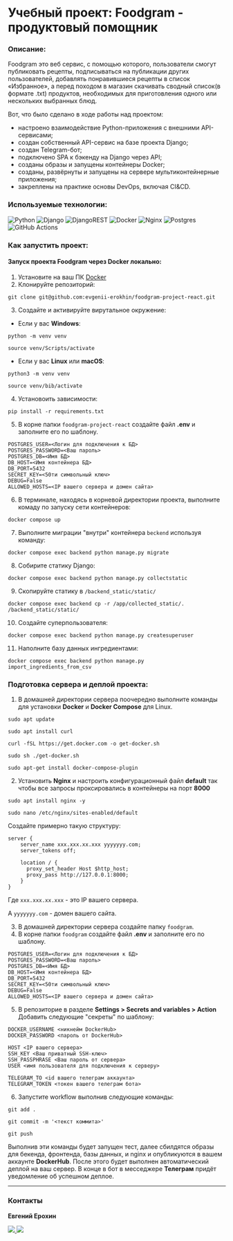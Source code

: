 # Учебный проект: Foodgram - продуктовый помощник
### Описание:
Foodgram это веб сервис, с помощью которого, пользователи смогут публиковать рецепты, подписываться на публикации других пользователей, добавлять понравившиеся рецепты в список «Избранное», а перед походом в магазин скачивать сводный список(в формате .txt) продуктов, необходимых для приготовления одного или нескольких выбранных блюд.

Вот, что было сделано в ходе работы над проектом:
* настроено взаимодействие Python-приложения с внешними API-сервисами;
* создан собственный API-сервис на базе проекта Django;
* создан Telegram-бот;
* подключено SPA к бэкенду на Django через API;
* созданы образы и запущены контейнеры Docker;
* созданы, развёрнуты и запущены на сервере мультиконтейнерные приложения;
* закреплены на практике основы DevOps, включая CI&CD.
### Используемые технологии:
![Python](https://img.shields.io/badge/python-3670A0?style=for-the-badge&logo=python&logoColor=ffdd54)
![Django](https://img.shields.io/badge/django-%23092E20.svg?style=for-the-badge&logo=django&logoColor=white)
![DjangoREST](https://img.shields.io/badge/DJANGO-REST-ff1709?style=for-the-badge&logo=django&logoColor=white&color=ff1709&labelColor=gray)
![Docker](https://img.shields.io/badge/docker-%230db7ed.svg?style=for-the-badge&logo=docker&logoColor=white)
![Nginx](https://img.shields.io/badge/nginx-%23009639.svg?style=for-the-badge&logo=nginx&logoColor=white)
![Postgres](https://img.shields.io/badge/postgres-%23316192.svg?style=for-the-badge&logo=postgresql&logoColor=white)
![GitHub Actions](https://img.shields.io/badge/github%20actions-%232671E5.svg?style=for-the-badge&logo=githubactions&logoColor=white)
### Как запустить проект:
#### Запуск проекта Foodgram через Docker локально:
1. Установите на ваш ПК [Docker](https://www.docker.com/products/docker-desktop/)
2. Клонируйте репозиторий:
```
git clone git@github.com:evgenii-erokhin/foodgram-project-react.git
```
3. Создайте и активируйте вирутальное окружение:
* Если у вас **Windows**:
```
python -m venv venv
```
```
source venv/Scripts/activate
```
* Если у вас **Linux** или **macOS**:
```
python3 -m venv venv
```
```
source venv/bib/activate
```
4. Установоить зависимости:
```
pip install -r requirements.txt
```
5. В корне папки `foodgram-project-react` создайте файл **.env** и заполните его по шаблону.
```
POSTGRES_USER=<Логин для подключения к БД>
POSTGRES_PASSWORD=<Ваш пароль>
POSTGRES_DB=<Имя БД>
DB_HOST=<Имя контейнера БД>
DB_PORT=5432
SECRET_KEY=<50ти символьный ключ>
DEBUG=False
ALLOWED_HOSTS=<IP вашего сервера и домен сайта>
```
6. В терминале, находясь в корневой директории проекта, выполните комаду по запуску сети контейнеров:
```
docker compose up
```
7. Выполните миграции "внутри" контейнера `beckend` используя команду:
```
docker compose exec backend python manage.py migrate 
```
8. Собирите статику Django:
```
docker compose exec backend python manage.py collectstatic
```
9. Скопируйте статику в `/backend_static/static/`
```
docker compose exec backend cp -r /app/collected_static/. /backend_static/static/ 
```
10. Создайте суперпользователя:
```
docker compose exec backend python manage.py createsuperuser
```
11. Наполните базу данных ингредиентами:
```
docker compose exec backend python manage.py import_ingredients_from_csv
```
### Подготовка сервера и деплой проекта:
1. В домашней директории сервера поочередно выполните команды для установки **Docker** и **Docker Compose** для Linux.
```
sudo apt update
```
```
sudo apt install curl
```
```
curl -fSL https://get.docker.com -o get-docker.sh
```
```
sudo sh ./get-docker.sh
```
```
sudo apt-get install docker-compose-plugin 
```
2. Установить **Nginx** и настроить конфигурационный файл **default** так чтобы все запросы проксировались в контейнеры на порт **8000**
```
sudo apt install nginx -y 
```
```
sudo nano /etc/nginx/sites-enabled/default
```
Создайте примерно такую структуру:
```
server {
    server_name xxx.xxx.xx.xxx yyyyyyy.com;
    server_tokens off;

    location / {
      proxy_set_header Host $http_host;
      proxy_pass http://127.0.0.1:8000;
    }
}

```
Где `ххх.ххх.хх.ххх` - это IP вашего сервера.

А `yyyyyyy.com` - домен вашего сайта.

3. В домашней директории сервера создайте папку `foodgram`.
4. В корне папки `foodgram` создайте файл **.env** и заполните его по шаблону.
```
POSTGRES_USER=<Логин для подключения к БД>
POSTGRES_PASSWORD=<Ваш пароль>
POSTGRES_DB=<Имя БД>
DB_HOST=<Имя контейнера БД>
DB_PORT=5432
SECRET_KEY=<50ти символьный ключ>
DEBUG=False
ALLOWED_HOSTS=<IP вашего сервера и домен сайта>
```
5. В репозиторие в разделе **Settings > Secrets and variables > Action** Добавить следующие "секреты" по шаблону:
```
DOCKER_USERNAME <никнейм DockerHub>
DOCKER_PASSWORD <пароль от DockerHub>

HOST <IP вашего сервера>
SSH_KEY <Ваш приватный SSH-ключ>
SSH_PASSPHRASE <Ваш пароль от сервера>
USER <имя пользователя для подключения к серверу>

TELEGRAM_TO <id вашего телеграм аккаунта>
TELEGRAM_TOKEN <токен вашего телеграм бота>
``` 
6. Запустите workflow выполнив следующие команды:
```
git add .
```
```
git commit -m '<текст коммита>'
```
```
git push
```
Выполнив эти команды будет запущен тест, далее сбилдятся образы для бекенда, фронтенда, базы данных, и nginx и опубликуются в вашем аккаунте **DockerHub**. После этого будет выполнен автоматический деплой на ваш сервер. В конце в бот в месседжере **Телеграм** придёт уведомление об успешном деплое. 
_______________________________________________________________________________________________________________
### Контакты
**Евгений Ерохин**
<br>

<a href="https://t.me/juandart" target="_blank">
<img src=https://img.shields.io/badge/Telegram-2CA5E0?style=for-the-badge&logo=telegram&logoColor=white />
</a>
<a href="mailto:evgeniy_erokhin@outlook.com?">
<img src=https://img.shields.io/badge/Microsoft_Outlook-0078D4?style=for-the-badge&logo=microsoft-outlook&logoColor=white/>
</a>


